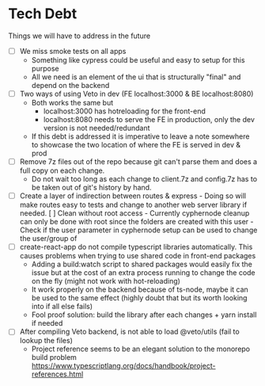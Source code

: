 # Tech Debt

Things we will have to address in the future

- [ ] We miss smoke tests on all apps
  - Something like cypress could be useful and easy to setup for this purpose
  - All we need is an element of the ui that is structurally "final" and depend on the backend
- [ ] Two ways of using Veto in dev (FE localhost:3000 & BE localhost:8080)
  - Both works the same but
    - localhost:3000 has hotreloading for the front-end
    - localhost:8080 needs to serve the FE in production, only the dev version is not needed/redundant
  - If this debt is addressed it is imperative to leave a note somewhere to showcase the two location of where the FE is served in dev & prod
- [ ] Remove 7z files out of the repo because git can't parse them and does a full copy on each change.
  - Do not wait too long as each change to client.7z and config.7z has to be taken out of git's history by hand.
- [ ] Create a layer of indirection between routes & express - Doing so will make routes easy to tests and change to another web server library if needed.
      [ ] Clean without root access - Currently cyphernode cleanup can only be done with root since the folders are created with this user - Check if the user parameter in cyphernode setup can be used to change the user/group of
- [ ] create-react-app do not compile typescript libraries automatically. This causes problems when trying to use shared code in front-end packages
  - Adding a build:watch script to shared packages would easily fix the issue but at the cost of an extra process running to change the code on the fly (might not work with hot-reloading)
  - It work properly on the backend because of ts-node, maybe it can be used to the same effect (highly doubt that but its worth looking into if all else fails)
  - Fool proof solution: build the library after each changes + yarn install if needed
- [ ] After compiling Veto backend, is not able to load @veto/utils (fail to lookup the files)
  - Project reference seems to be an elegant solution to the monorepo build problem https://www.typescriptlang.org/docs/handbook/project-references.html
